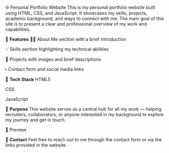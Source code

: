 🌐 Personal Portfolio Website
This is my personal portfolio website built using HTML, CSS, and JavaScript. It showcases my skills, projects, academic background, and ways to connect with me. The main goal of this site is to present a clear and professional overview of my work and capabilities.

📁 **Features**
👨‍💻 About Me section with a brief introduction

💡 Skills section highlighting my technical abilities

📂 Projects with images and brief descriptions

📞 Contact form and social media links


📌 **Tech Stack**
HTML5

CSS

JavaScript

🎯 **Purpose**
This website serves as a central hub for all my work — helping recruiters, collaborators, or anyone interested in my background to explore my journey and get in touch.

📸 Preview



🤝 **Contact**
Feel free to reach out to me through the contact form or via the links provided in the website.
